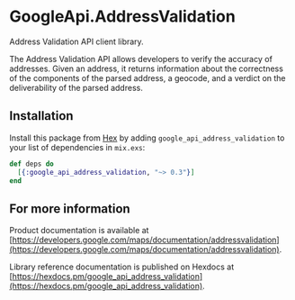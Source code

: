 # GoogleApi.AddressValidation

Address Validation API client library.

The Address Validation API allows developers to verify the accuracy of addresses. Given an address, it returns information about the correctness of the components of the parsed address, a geocode, and a verdict on the deliverability of the parsed address.

## Installation

Install this package from [Hex](https://hex.pm) by adding
`google_api_address_validation` to your list of dependencies in `mix.exs`:

```elixir
def deps do
  [{:google_api_address_validation, "~> 0.3"}]
end
```

## For more information

Product documentation is available at [https://developers.google.com/maps/documentation/addressvalidation](https://developers.google.com/maps/documentation/addressvalidation).

Library reference documentation is published on Hexdocs at
[https://hexdocs.pm/google_api_address_validation](https://hexdocs.pm/google_api_address_validation).
